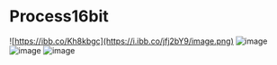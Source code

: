 # Process16bit

![https://ibb.co/Kh8kbgc](https://i.ibb.co/jfj2bY9/image.png)
![image](https://user-images.githubusercontent.com/67032039/169691044-3a39f080-470b-449e-a220-b91ff106ba8c.png)
![image](https://user-images.githubusercontent.com/67032039/169691117-aafdc773-c3c1-46e6-8b84-168613b5bd67.png)
![image](https://user-images.githubusercontent.com/67032039/169691099-7a887a55-8e4f-45f9-a8e4-58484168d272.png)

